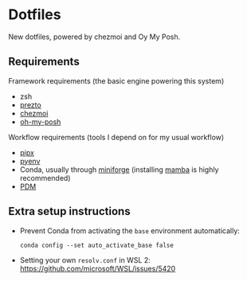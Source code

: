 # Dotfiles

New dotfiles, powered by chezmoi and Oy My Posh.

## Requirements

Framework requirements (the basic engine powering this system)

- zsh
- [prezto](https://github.com/sorin-ionescu/prezto)
- [chezmoi](https://github.com/twpayne/chezmoi/)
- [oh-my-posh](https://github.com/jandedobbeleer/oh-my-posh)

Workflow requirements (tools I depend on for my usual workflow)

- [pipx](https://github.com/pypa/pipx/)
- [pyenv](https://github.com/pyenv/pyenv)
- Conda, usually through [miniforge](https://github.com/conda-forge/miniforge) (installing [mamba](https://github.com/mamba-org/mamba) is highly recommended)
- [PDM](https://github.com/pdm-project/pdm/)

## Extra setup instructions

- Prevent Conda from activating the `base` environment automatically:
  ```
  conda config --set auto_activate_base false
  ```
- Setting your own `resolv.conf` in WSL 2: https://github.com/microsoft/WSL/issues/5420
